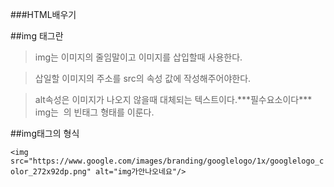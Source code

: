 ###HTML배우기

##img 태그란

>img는 이미지의 줄임말이고 이미지를 삽입할때 사용한다.

>삽일할 이미지의 주소를 src의 속성 값에 작성해주어야한다.

>alt속성은 이미지가 나오지 않을때 대체되는 텍스트이다.\*\*\*필수요소이다\*\*\*
>img는 <img /> 의 빈태그 형태를 이룬다.

##img태그의 형식

```<img    src="https://www.google.com/images/branding/googlelogo/1x/googlelogo_color_272x92dp.png" alt="img가안나오네요"/>```


